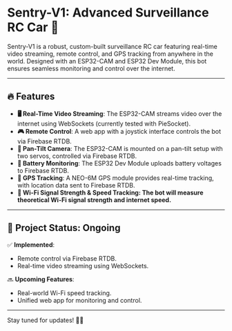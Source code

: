 # Sentry-V1: Advanced Surveillance RC Car 🚗 

Sentry-V1 is a robust, custom-built surveillance RC car featuring real-time video streaming, remote control, and GPS tracking from anywhere in the world. Designed with an ESP32-CAM and ESP32 Dev Module, this bot ensures seamless monitoring and control over the internet.

---

## 🔥 Features  
- **🖥️ Real-Time Video Streaming**: The ESP32-CAM streams video over the internet using WebSockets (currently tested with PieSocket).  
- **🎮 Remote Control**: A web app with a joystick interface controls the bot via Firebase RTDB.  
- **🔄 Pan-Tilt Camera**: The ESP32-CAM is mounted on a pan-tilt setup with two servos, controlled via Firebase RTDB.  
- **🔋 Battery Monitoring**: The ESP32 Dev Module uploads battery voltages to Firebase RTDB.  
- **📍 GPS Tracking**: A NEO-6M GPS module provides real-time tracking, with location data sent to Firebase RTDB.
- **📡 Wi-Fi Signal Strength & Speed Tracking: The bot will measure theoretical Wi-Fi signal strength and internet speed.**

---

## 🚀 Project Status: Ongoing  
✅ **Implemented**:  
- Remote control via Firebase RTDB.  
- Real-time video streaming using WebSockets.  

🔜 **Upcoming Features**:     
- Real-world Wi-Fi speed tracking.  
- Unified web app for monitoring and control.  

---

Stay tuned for updates! 🚗💨  
